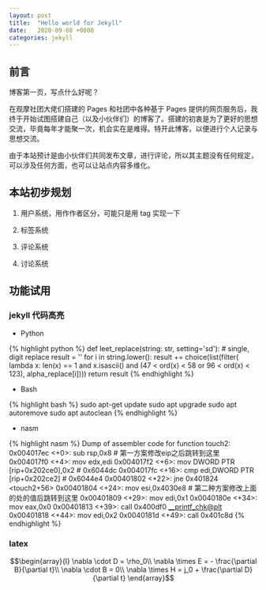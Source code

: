 ```yaml
---
layout: post
title:  "Hello world for Jekyll"
date:   2020-09-08 +0800
categories: jekyll
---
```


## 前言

博客第一页，写点什么好呢？

在观摩社团大佬们搭建的 Pages 和社团中各种基于 Pages 提供的网页服务后，我终于开始试图搭建自己（以及小伙伴们）的博客了。搭建的初衷是为了更好的思想交流，毕竟每年才能聚一次，机会实在是难得。特开此博客，以便进行个人记录与思想交流。

由于本站预计是由小伙伴们共同发布文章，进行评论，所以其主题没有任何规定，可以涉及任何方面，也可以让站点内容多维化。

## 本站初步规划

1. 用户系统，用作作者区分，可能只是用 tag 实现一下

2. 标签系统

3. 评论系统

4. 讨论系统

## 功能试用

### jekyll 代码高亮

- Python

{% highlight python %}
def leet_replace(string: str, setting='sd'):  # single, digit replace
    result = ''
    for i in string.lower():
        result += choice(list(filter(
            lambda x: len(x) == 1 and x.isascii() and (47 < ord(x) < 58 or 96 < ord(x) < 123),
            alpha_replace[i])))
    return result
{% endhighlight %}

- Bash

{% highlight bash %}
sudo apt-get update
sudo apt upgrade
sudo apt autoremove
sudo apt autoclean
{% endhighlight %}

- nasm

{% highlight nasm %}
Dump of assembler code for function touch2:
  0x004017ec <+0>:     sub    rsp,0x8		# 第一方案修改eip之后跳转到这里
  0x004017f0 <+4>:     mov    edx,edi
  0x004017f2 <+6>:     mov    DWORD PTR [rip+0x202ce0],0x2    # 0x6044dc <vlevel>
  0x004017fc <+16>:    cmp    edi,DWORD PTR [rip+0x202ce2]    # 0x6044e4 <cookie>
  0x00401802 <+22>:    jne    0x401824 <touch2+56>
  0x00401804 <+24>:    mov    esi,0x4030e8 # 第二种方案修改上面的<vlevel>处的值后跳转到这里
  0x00401809 <+29>:    mov    edi,0x1
  0x0040180e <+34>:    mov    eax,0x0
  0x00401813 <+39>:    call   0x400df0 <__printf_chk@plt>
  0x00401818 <+44>:    mov    edi,0x2
  0x0040181d <+49>:    call   0x401c8d <validate>
{% endhighlight %}

### latex

$$\begin{array}{l}
  \nabla \cdot D = \rho_0\\
  \nabla \times E = - \frac{\partial B}{\partial t}\\
  \nabla \cdot B = 0\\
  \nabla \times H = j_0 + \frac{\partial D}{\partial t}
\end{array}$$
